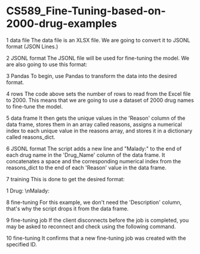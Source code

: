 # CS589_Fine-Tuning-based-on-2000-drug-examples




1	data file	The data file is an XLSX file. We are going to convert it to JSONL format (JSON Lines.)

2	JSONL format	The JSONL file will be used for fine-tuning the model. We are also going to use this format:

3	Pandas	To begin, use Pandas to transform the data into the desired format.

4	rows	The code above sets the number of rows to read from the Excel file to 2000. This means that we are going to use a dataset of 2000 drug names to fine-tune the model.

5	data frame	It then gets the unique values in the 'Reason' column of the data frame, stores them in an array called reasons, assigns a numerical index to each unique value in the reasons array, and stores it in a dictionary called reasons_dict.


6	JSONL format	The script adds a new line and "Malady:" to the end of each drug name in the 'Drug_Name' column of the data frame. It concatenates a space and the corresponding numerical index from the reasons_dict to the end of each 'Reason' value in the data frame.

7	training	This is done to get the desired format:

1 Drug: <DRUG NAME>\nMalady:

8	fine-tuning	For this example, we don't need the 'Description' column, that's why the script drops it from the data frame.

9	fine-tuning job	If the client disconnects before the job is completed, you may be asked to reconnect and check using the following command.

10	fine-tuning	It confirms that a new fine-tuning job was created with the specified ID.
